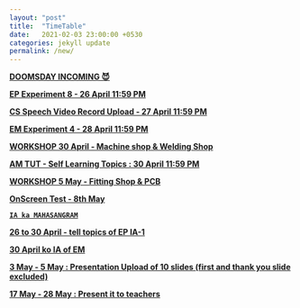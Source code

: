 ```yaml
---
layout: "post"
title:  "TimeTable"
date:   2021-02-03 23:00:00 +0530
categories: jekyll update
permalink: /new/
---
```


<u><b>DOOMSDAY INCOMING 😈

EP Experiment 8 - 26 April 11:59 PM

CS Speech Video Record Upload - 27 April 11:59 PM

EM Experiment 4 - 28 April 11:59 PM

WORKSHOP 30 April - Machine shop & Welding Shop 

AM TUT - Self Learning Topics : 30 April 11:59 PM

WORKSHOP 5 May - Fitting Shop & PCB

OnScreen Test - 8th May 

`IA ka MAHASANGRAM`

26 to 30 April - tell topics of EP IA-1

30 April ko IA of EM

3 May - 5 May : Presentation Upload of 10 slides (first and thank you slide excluded)

17 May - 28 May : Present it to teachers